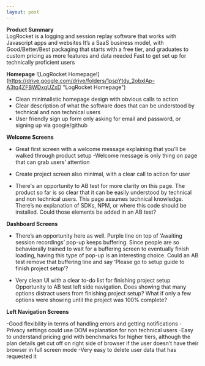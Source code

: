 ```yaml
---
layout: post
---
```


**Product Summary**<br>
LogRocket is a logging and session replay software that works with Javascript apps and websites
It’s a SaaS business model, with Good/Better/Best packaging that starts with a free tier, and graduates to custom pricing as more features and data needed
Fast to get set up for technically proficient users


**Homepage**
![LogRocket Homepage!]
(https://drive.google.com/drive/folders/1pspYtdy_2obxlAp-A3tq4ZFBWDxqUZxD "LogRocket Homepage")

- Clean minimalistic homepage design with obvious calls to action
- Clear description of what the software does that can be understood by technical and non technical users
- User friendly sign up form only asking for email and password, or signing up via google/github

**Welcome Screens**

- Great first screen with a welcome message explaining that you’ll be walked through product setup
-Welcome message is only thing on page that can grab users’ attention


- Create project screen also minimal, with a clear call to action for user



- There's an opportunity to AB test for more clarity on this page. The product so far is so clear that it can be easily understood by technical and non technical users. This page assumes technical knowledge. There’s no explanation of SDKs, NPM, or where this code should be installed. Could those elements be added in an AB test?

**Dashboard Screens**



- There’s an opportunity here as well. Purple line on top of ‘Awaiting session recordings’ pop-up keeps buffering. Since people are so behaviorally trained to wait for a buffering screen to eventually finish loading, having this type of pop-up is an interesting choice. Could an AB test remove that buffering line and say ‘Please go to setup guide to finish project setup’?



- Very clean UI with a clear to-do list for finishing project setup
Opportunity to AB test left side navigation. Does showing that many options distract users from finishing project setup? What if only a few options were showing until the project was 100% complete?





**Left Navigation Screens**








-Good flexibility in terms of handling errors and getting notifications
-Privacy settings could use DOM explanation for non technical users
-Easy to understand pricing grid with benchmarks for higher tiers, although the plan details get cut off on right side of browser if the user doesn’t have their browser in full screen mode
-Very easy to delete user data that has requested it

